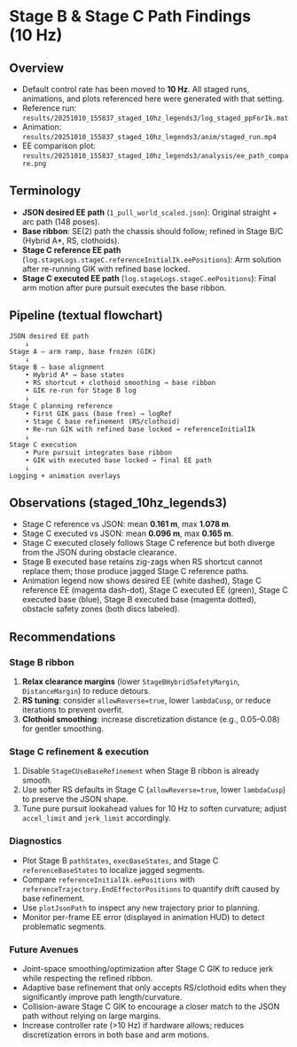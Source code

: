 # Stage B & Stage C Path Findings (10&nbsp;Hz)

## Overview
- Default control rate has been moved to **10&nbsp;Hz**. All staged runs, animations, and plots referenced here were generated with that setting.
- Reference run: `results/20251010_155837_staged_10hz_legends3/log_staged_ppForIk.mat`
- Animation: `results/20251010_155837_staged_10hz_legends3/anim/staged_run.mp4`
- EE comparison plot: `results/20251010_155837_staged_10hz_legends3/analysis/ee_path_compare.png`

## Terminology
- **JSON desired EE path** (`1_pull_world_scaled.json`): Original straight + arc path (148 poses).
- **Base ribbon**: SE(2) path the chassis should follow; refined in Stage B/C (Hybrid A*, RS, clothoids).
- **Stage C reference EE path** (`log.stageLogs.stageC.referenceInitialIk.eePositions`): Arm solution after re-running GIK with refined base locked.
- **Stage C executed EE path** (`log.stageLogs.stageC.eePositions`): Final arm motion after pure pursuit executes the base ribbon.

## Pipeline (textual flowchart)
```
JSON desired EE path
    ↓
Stage A – arm ramp, base frozen (GIK)
    ↓
Stage B – base alignment
    • Hybrid A* → base states
    • RS shortcut + clothoid smoothing → base ribbon
    • GIK re-run for Stage B log
    ↓
Stage C planning reference
    • First GIK pass (base free) → logRef
    • Stage C base refinement (RS/clothoid)
    • Re-run GIK with refined base locked → referenceInitialIk
    ↓
Stage C execution
    • Pure pursuit integrates base ribbon
    • GIK with executed base locked → final EE path
    ↓
Logging + animation overlays
```

## Observations (staged_10hz_legends3)
- Stage C reference vs JSON: mean **0.161&nbsp;m**, max **1.078&nbsp;m**.
- Stage C executed vs JSON: mean **0.096&nbsp;m**, max **0.165&nbsp;m**.
- Stage C executed closely follows Stage C reference but both diverge from the JSON during obstacle clearance.
- Stage B executed base retains zig-zags when RS shortcut cannot replace them; those produce jagged Stage C reference paths.
- Animation legend now shows desired EE (white dashed), Stage C reference EE (magenta dash-dot), Stage C executed EE (green), Stage C executed base (blue), Stage B executed base (magenta dotted), obstacle safety zones (both discs labeled).

## Recommendations
### Stage B ribbon
1. **Relax clearance margins** (lower `StageBHybridSafetyMargin`, `DistanceMargin`) to reduce detours.
2. **RS tuning**: consider `allowReverse=true`, lower `lambdaCusp`, or reduce iterations to prevent overfit.
3. **Clothoid smoothing**: increase discretization distance (e.g., 0.05–0.08) for gentler smoothing.

### Stage C refinement & execution
1. Disable `StageCUseBaseRefinement` when Stage B ribbon is already smooth.
2. Use softer RS defaults in Stage C (`allowReverse=true`, lower `lambdaCusp`) to preserve the JSON shape.
3. Tune pure pursuit lookahead values for 10&nbsp;Hz to soften curvature; adjust `accel_limit` and `jerk_limit` accordingly.

### Diagnostics
- Plot Stage B `pathStates`, `execBaseStates`, and Stage C `referenceBaseStates` to localize jagged segments.
- Compare `referenceInitialIk.eePositions` with `referenceTrajectory.EndEffectorPositions` to quantify drift caused by base refinement.
- Use `plotJsonPath` to inspect any new trajectory prior to planning.
- Monitor per-frame EE error (displayed in animation HUD) to detect problematic segments.

### Future Avenues
- Joint-space smoothing/optimization after Stage C GIK to reduce jerk while respecting the refined ribbon.
- Adaptive base refinement that only accepts RS/clothoid edits when they significantly improve path length/curvature.
- Collision-aware Stage C GIK to encourage a closer match to the JSON path without relying on large margins.
- Increase controller rate (>10&nbsp;Hz) if hardware allows; reduces discretization errors in both base and arm motions.

